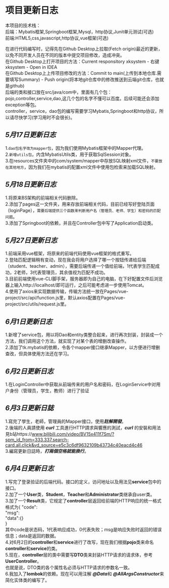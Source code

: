 项目更新日志
============  

本项目的技术栈：  
后端：Mybatis框架,Springboot框架,Mysql，http协议,Junit单元测试(可选)    
前端:HTML5,css,javascript,http协议,vue框架(可选)  

在进行代码编写时，记得先在Github Desktop上拉取(Fetch origin)最近的更新，以免不同开发人员在不同的版本中提交项目修改，造成冲突。    
在Github Desktop上打开项目的方法：Current responsitory xksystem - 右键xksystem - Open in IDEA  
在Github Desktop上上传项目修改的方法：Commit to main(上传到本地仓库.需要填写Summary) - Push origin(将本地git仓库中的修改推送到云端git仓库，也就是github)  
后端的类和接口放在src/java/com中，里面有几个包：pojo,controller,service,dao,这几个包的名字不懂可以百度。后续可能还会添加exception等包。  
controller，service，dao包的编写需要学习Mybatis,Springboot和http协议，所以请尽快学习(学习用时不会很长)。  

*5月17日更新日志* 
-----------------
1.`dao包名字改为mapper包`，因为我们使用Mybatis框架中的Mapper代理。  
2.`新增utils包`，内含MybatisUtils类，用于获取SqlSession对象。    
3.在resources文件夹中的com/system/mapper中存放SQL映射xml文件，`不要放在其他地方`，因为我们在mybatis的配置xml文件中使用包检索来加载SQL映射。

*5月18日更新日志*
-----------------
1.将原来BS架构的前端相关代码删除。    
2.添加了pages这一文件夹，用来存放前端相关代码，目前已经写好登陆页面（loginPage），`需要后端提供三个函数来判断用户名（管理员、老师、学生）和密码的匹配问题`。  
3.添加了Springboot的依赖，并且在Controller包中写了Application启动类。  

*5月27日更新日志*
-----------------
1.前端采用vue框架，将原来的前端代码使用vue框架的格式重写。  
2.登陆匹配逻辑稍有变动，现在我会将用户选择了哪一个按钮传递给后端（student、teacher、admin），需要后端传递一个值给前端，1代表学生匹配成功，2老师，3代表管理员，其余值视为匹配不成功。  
3.目前前端使用vue-CLI脚手架，服务器即为自己的电脑，在下好配置文件后浏览器上输入http://localhost/即可运行，之后可能考虑进一步使用Tomcat。  
4.使用了axios来实现数据传输，传输方法统一放在Pages/vue-project/src/api/function.js里，默认axios配置在Pages/vue-project/src/utils/request.js里。  

*6月1日更新日志*
-----------------
1.新增了service包，用以将Dao和entity类整合起来，进行再次封装，封装成一个方法，我们调用这个方法，就实现了对某个表的增删改查操作。  
2.添加了tk.mybatis的依赖，令各个mapper接口继承Mapper，以方便进行增删查改，但具体使用方法还在学习。

*6月2日更新日志*
-----------------
1.在LoginController中获取从前端传来的用户名和密码，在LoginService中对用户身份（管理员，学生，教师）进行了验证

*6月3日更新日誌*
----------------
1.寫完了學生，老師，管理員的Mapper接口，使用***註解開發***。  
2.後端的人員請使用 ***curl*** 工具進行HTTP請求與響應的測試，***curl*** 的安裝和用法見b站https://www.bilibili.com/video/BV15x411f7Sm/?spm_id_from=333.337.search-card.all.click&vd_source=e5c3c6df9632109b43734c40eacd4c46  
3.編寫更新日誌時，***打兩個空格就能換行***。

*6月4日更新日志*
--------------
1.写完了登录验证的后端代码。接口的定义，访问地址以及用法见**service**包中的接口。  
2.加了一个**User**类，**Student**，**Teacher**和**Administrator**类继承自user类。  
3.加了一个**Result**类，它规定了**controller**层返回给前端的HTTP响应的统一格式  
格式为{  "code":  
        "msg":  
        "data":{}  
     }  
其中code是状态码，1代表响应成功，0代表失败；msg是响应失败时返回的错误信息；data是返回的数据。    
4.对6月2日的**controller**和**service**进行了改写，现在我们根据**pojo**类来命名**controller**和**service**的类。  
5.现在，**controller**层的类中需要写**DTO**类来封装HTTP请求的请求体，参考**UserController**。  
也就是说，DTO类的各个属性名必须与HTTP请求的参数名一致。  
6.我加入了**lombok**的依赖。现在可以用注解 ***@Data***和 ***@AllArgsConstructor***来简化实体类的编写了。
